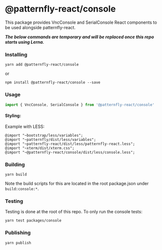 # @patternfly-react/console

This package provides VncConsole and SerialConsole React components to be used alongside patternfly-react.

**_The below commands are temporary and will be replaced once this repo starts using Lerna._**

### Installing

```
yarn add @patternfly-react/console
```

or

```
npm install @patternfly-react/console --save
```

### Usage

```javascript
import { VncConsole, SerialConsole } from '@patternfly-react/console'
```

#### Styling:
Example with LESS:
```
@import "~bootstrap/less/variables";
@import "~patternfly/dist/less/variables";
@import "~patternfly-react/dist/less/patternfly-react.less";
@import "~xterm/dist/xterm.css";
@import "~@patternfly-react/console/dist/less/console.less";
```
  
### Building

```
yarn build
```

Note the build scripts for this are located in the root package.json under `build:console:*`.

### Testing

Testing is done at the root of this repo. To only run the console tests:

```
yarn test packages/console
```

### Publishing

```
yarn publish
```
